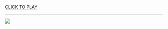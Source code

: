 
<a href="https://premium76.site?title=io.games_unblocked&ref=13M">CLICK TO PLAY</a></h3>
<hr>

<a href="https://premium76.site?title=io.games_unblocked&ref=13M"><img src="https://clearcache.store/games.png"></a>


